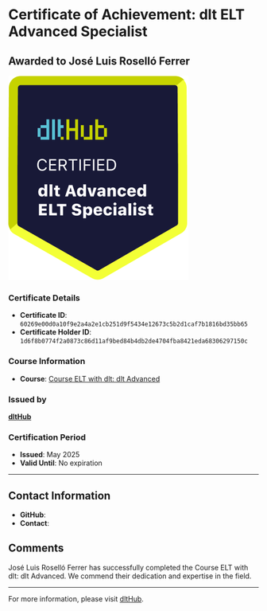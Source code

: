 
# Certificate of Achievement: dlt ELT Advanced Specialist

## Awarded to **José Luis Roselló Ferrer**

![Course Image](../badges/advanced_etl_specialist.png)

### Certificate Details
- **Certificate ID**: `60269e00d0a10f9e2a4a2e1cb251d9f5434e12673c5b2d1caf7b1816bd35bb65`
- **Certificate Holder ID**: `1d6f8b0774f2a0873c86d11af9bed84b4db2de4704fba8421eda68306297150c`

### Course Information
- **Course**: [Course ELT with dlt: dlt Advanced](https://github.com/dlt-hub/dlthub-education/tree/main/courses/dlt_advanced_2025)

### Issued by
[**dltHub**](https://dlthub.com/) 

### Certification Period
- **Issued**: May 2025
- **Valid Until**: No expiration

---

## Contact Information
- **GitHub**: 
- **Contact**: 

## Comments
José Luis Roselló Ferrer has successfully completed the Course ELT with dlt: dlt Advanced. We commend their dedication and expertise in the field.

---

For more information, please visit [dltHub](https://dlthub.com/).
    